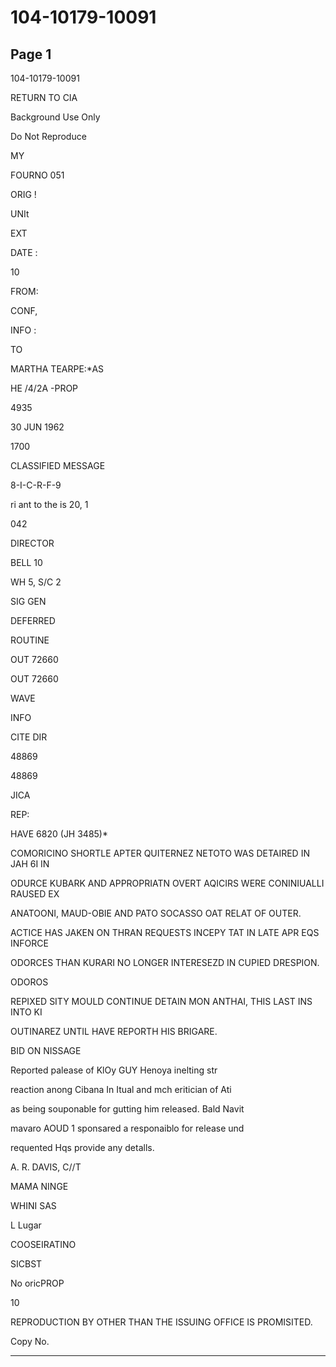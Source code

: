 # 104-10179-10091

## Page 1

104-10179-10091

RETURN TO CIA

Background Use Only

Do Not Reproduce

MY

FOURNO 051

ORIG !

UNIt

EXT

DATE :

10

FROM:

CONF,

INFO :

TO

MARTHA TEARPE:*AS

HE /4/2A -PROP

4935

30 JUN 1962

1700

CLASSIFIED MESSAGE

8-I-C-R-F-9

ri ant to the is 20, 1

042

DIRECTOR

BELL 10

WH 5, S/C 2

SIG GEN

DEFERRED

ROUTINE

OUT 72660

OUT 72660

WAVE

INFO

CITE DIR

48869

48869

JICA

REP:

HAVE 6820 (JH 3485)*

COMORICINO SHORTLE APTER QUITERNEZ NETOTO WAS DETAIRED IN JAH 6I IN

ODURCE KUBARK AND APPROPRIATN OVERT AQICIRS WERE CONINIUALLI RAUSED EX

ANATOONI, MAUD-OBIE AND PATO SOCASSO OAT RELAT OF OUTER.

ACTICE HAS JAKEN ON THRAN REQUESTS INCEPY TAT IN LATE APR EQS INFORCE

ODORCES THAN KURARI NO LONGER INTERESEZD IN CUPIED DRESPION.

ODOROS

REPIXED SITY MOULD CONTINUE DETAIN MON ANTHAI, THIS LAST INS INTO KI

OUTINAREZ UNTIL HAVE REPORTH HIS BRIGARE.

BID ON NISSAGE

Reported palease of KlOy GUY Henoya inelting str

reaction anong Cibana In Itual and mch eritician of Ati

as being souponable for gutting him released. Bald Navit

mavaro AOUD 1 sponsared a responaiblo for release und

requented Hqs provide any detalls.

A. R. DAVIS, C//T

MAMA NINGE

WHINI SAS

L Lugar

COOSEIRATINO

SICBST

No oricPROP

10

REPRODUCTION BY OTHER THAN THE ISSUING OFFICE IS PROMISITED.

Copy No.

---

